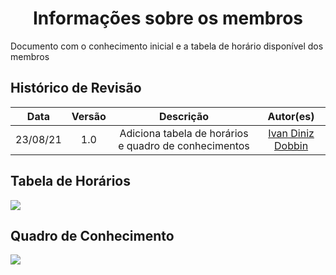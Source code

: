 <h1 style="text-align: center">Informações sobre os membros</h1>

Documento com o conhecimento inicial e a tabela de horário disponível dos membros

## Histórico de Revisão

| Data | Versão | Descrição | Autor(es)|
|:----:|:------:|:---------:|:--------:|
| 23/08/21 | 1.0 | Adiciona tabela de horários e quadro de conhecimentos | [Ivan Diniz Dobbin](https://github.com/darmsDD) |

## Tabela de Horários
[![](./imagens/TabelaHorarios.png)](./imagens/TabelaHorarios.png)

## Quadro de Conhecimento
[![](./imagens/QuadroConhecimentos.png)](./imagens/QuadroConhecimentos.png)